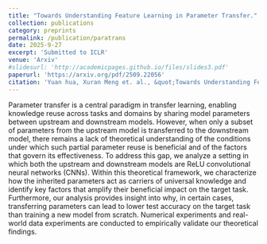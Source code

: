 ```yaml
---
title: "Towards Understanding Feature Learning in Parameter Transfer."
collection: publications
category: preprints
permalink: /publication/paratrans
date: 2025-9-27
excerpt: 'Submitted to ICLR'
venue: 'Arxiv'
#slidesurl: 'http://academicpages.github.io/files/slides3.pdf'
paperurl: 'https://arxiv.org/pdf/2509.22056'
citation: 'Yuan hua, Xuran Meng et. al., &quot;Towards Understanding Feature Learning in Parameter Transfer.&quot; <i>arxiv: 2509.22056</i>, 2025.'
---
```

Parameter transfer is a central paradigm in transfer learning, enabling knowledge reuse across tasks and domains by sharing model parameters between upstream and downstream models. However, when only a subset of parameters from the upstream model is transferred to the downstream model, there remains a lack of theoretical understanding of the conditions under which such partial parameter reuse is beneficial and of the factors that govern its effectiveness. To address this gap, we analyze a setting in which both the upstream and downstream models are ReLU convolutional neural networks (CNNs). Within this theoretical framework, we characterize how the inherited parameters act as carriers of universal knowledge and identify key factors that amplify their beneficial impact on the target task. Furthermore, our analysis provides insight into why, in certain cases, transferring parameters can lead to lower test accuracy on the target task than training a new model from scratch. Numerical experiments and real-world data experiments are conducted to empirically validate our theoretical findings.
